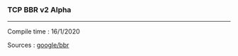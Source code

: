 ### TCP BBR v2 Alpha

---

Compile time : 16/1/2020

Sources : [google/bbr](https://github.com/google/bbr.git)
